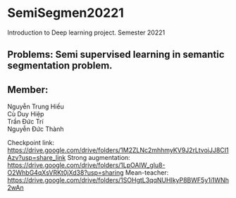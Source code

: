 # SemiSegmen20221
Introduction to Deep learning project. Semester 20221 <br>
## Problems: Semi supervised learning in semantic segmentation problem. <br>
## Member: <br>
Nguyễn Trung Hiếu <br>
Cù Duy Hiệp <br>
Trần Đức Trí <br>
Nguyễn Đức Thành <br>

Checkpoint link: https://drive.google.com/drive/folders/1M2ZLNc2mhhmyKV9J2rLtvoiJJ8CI1Azv?usp=share_link
Strong augmentation: https://drive.google.com/drive/folders/1LpOAIW_glu8-O2WhbG4qXsVRKt0jXd38?usp=sharing
Mean-teacher: https://drive.google.com/drive/folders/1SOHgtL3qqNUHIkyP8BWF5y1i1WNh2wAn
